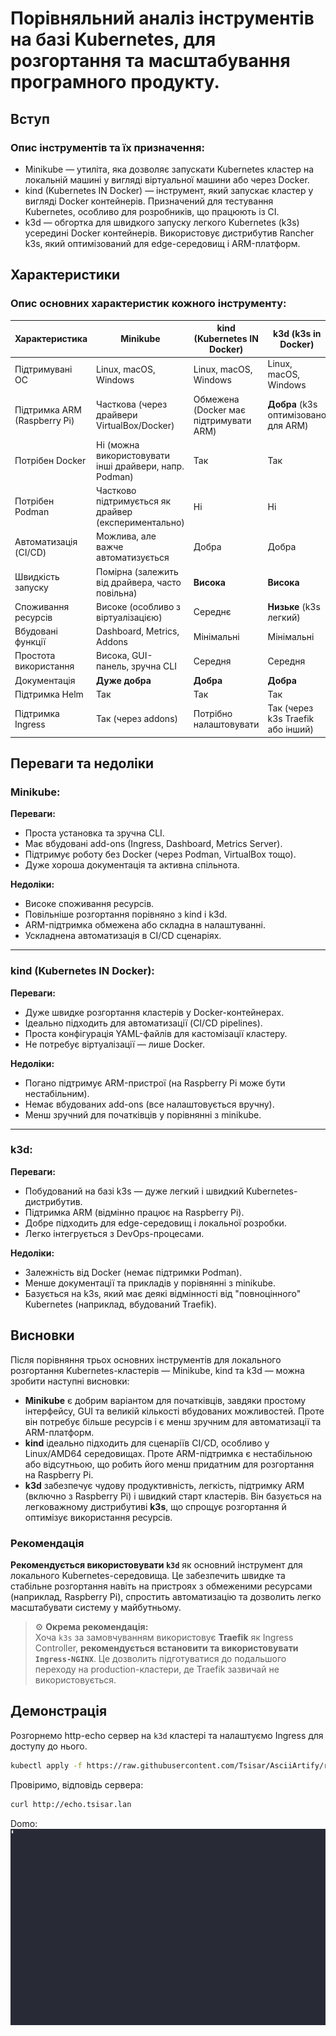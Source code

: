 # Порівняльний аналіз інструментів на базі Kubernetes, для розгортання та масштабування програмного продукту.

## Вступ
### Опис інструментів та їх призначення:
- Minikube — утиліта, яка дозволяє запускати Kubernetes кластер на локальній машині у вигляді віртуальної машини або через Docker.
- kind (Kubernetes IN Docker) — інструмент, який запускає кластер у вигляді Docker контейнерів. Призначений для тестування Kubernetes, особливо для розробників, що працюють із CI.
- k3d — обгортка для швидкого запуску легкого Kubernetes (k3s) усередині Docker контейнерів. Використовує дистрибутив Rancher k3s, який оптимізований для edge-середовищ і ARM-платформ.

## Характеристики
### Опис основних характеристик кожного інструменту:

| Характеристика               | Minikube                                               | kind (Kubernetes IN Docker)            | k3d (k3s in Docker)                  |
|------------------------------|--------------------------------------------------------|----------------------------------------|--------------------------------------|
| Підтримувані ОС              | Linux, macOS, Windows                                  | Linux, macOS, Windows                  | Linux, macOS, Windows                |
| Підтримка ARM (Raspberry Pi) | Часткова (через драйвери VirtualBox/Docker)            | Обмежена (Docker має підтримувати ARM) | **Добра** (k3s оптимізовано для ARM) |
| Потрібен Docker              | Ні (можна використовувати інші драйвери, напр. Podman) | Так                                    | Так                                  |
| Потрібен Podman              | Частково підтримується як драйвер (експериментально)   | Ні                                     | Ні                                   |
| Автоматизація (CI/CD)        | Можлива, але важче автоматизується                     | Добра                                  | Добра                                |
| Швидкість запуску            | Помірна (залежить від драйвера, часто повільна)        | **Висока**                             | **Висока**                           |
| Споживання ресурсів          | Високе (особливо з віртуалізацією)                     | Середнє                                | **Низьке** (k3s легкий)              |
| Вбудовані функції            | Dashboard, Metrics, Addons                             | Мінімальні                             | Мінімальні                           |
| Простота використання        | Висока, GUI-панель, зручна CLI                         | Середня                                | Середня                              |
| Документація                 | **Дуже добра**                                         | **Добра**                              | **Добра**                            |
| Підтримка Helm               | Так                                                    | Так                                    | Так                                  |
| Підтримка Ingress            | Так (через addons)                                     | Потрібно налаштовувати                 | Так (через k3s Traefik або інший)    |

## Переваги та недоліки

### Minikube:

**Переваги:**
- Проста установка та зручна CLI.
- Має вбудовані add-ons (Ingress, Dashboard, Metrics Server).
- Підтримує роботу без Docker (через Podman, VirtualBox тощо).
- Дуже хороша документація та активна спільнота.

**Недоліки:**
- Високе споживання ресурсів.
- Повільніше розгортання порівняно з kind і k3d.
- ARM-підтримка обмежена або складна в налаштуванні.
- Ускладнена автоматизація в CI/CD сценаріях.

---

### kind (Kubernetes IN Docker):

**Переваги:**
- Дуже швидке розгортання кластерів у Docker-контейнерах.
- Ідеально підходить для автоматизації (CI/CD pipelines).
- Проста конфігурація YAML-файлів для кастомізації кластеру.
- Не потребує віртуалізації — лише Docker.

**Недоліки:**
- Погано підтримує ARM-пристрої (на Raspberry Pi може бути нестабільним).
- Немає вбудованих add-ons (все налаштовується вручну).
- Менш зручний для початківців у порівнянні з minikube.

---

### k3d:

**Переваги:**
- Побудований на базі k3s — дуже легкий і швидкий Kubernetes-дистрибутив.
- Підтримка ARM (відмінно працює на Raspberry Pi).
- Добре підходить для edge-середовищ і локальної розробки.
- Легко інтегрується з DevOps-процесами.

**Недоліки:**
- Залежність від Docker (немає підтримки Podman).
- Менше документації та прикладів у порівнянні з minikube.
- Базується на k3s, який має деякі відмінності від "повноцінного" Kubernetes (наприклад, вбудований Traefik).

## Висновки

Після порівняння трьох основних інструментів для локального розгортання Kubernetes-кластерів — Minikube, kind та k3d — можна зробити наступні висновки:

- **Minikube** є добрим варіантом для початківців, завдяки простому інтерфейсу, GUI та великій кількості вбудованих можливостей. Проте він потребує більше ресурсів і є менш зручним для автоматизації та ARM-платформ.
- **kind** ідеально підходить для сценаріїв CI/CD, особливо у Linux/AMD64 середовищах. Проте ARM-підтримка є нестабільною або відсутньою, що робить його менш придатним для розгортання на Raspberry Pi.
- **k3d** забезпечує чудову продуктивність, легкість, підтримку ARM (включно з Raspberry Pi) і швидкий старт кластерів. Він базується на легковажному дистрибутиві **k3s**, що спрощує розгортання й оптимізує використання ресурсів.

### Рекомендація

**Рекомендується використовувати `k3d`** як основний інструмент для локального Kubernetes-середовища. Це забезпечить швидке та стабільне розгортання навіть на пристроях з обмеженими ресурсами (наприклад, Raspberry Pi), спростить автоматизацію та дозволить легко масштабувати систему у майбутньому.
> ⚙️ **Окрема рекомендація:**  
> Хоча `k3s` за замовчуванням використовує **Traefik** як Ingress Controller, **рекомендується встановити та використовувати `Ingress-NGINX`**. Це дозволить підготуватися до подальшого переходу на production-кластери, де Traefik зазвичай не використовується.

## Демонстрація
Розгорнемо http-echo сервер на `k3d` кластері та налаштуємо Ingress для доступу до нього.

```bash
kubectl apply -f https://raw.githubusercontent.com/Tsisar/AsciiArtify/refs/heads/master/http-echo/http-echo.yaml
```

Провіримо, відповідь сервера:
```bash
curl http://echo.tsisar.lan
```
Domo:
![Image](gif/demo.gif)